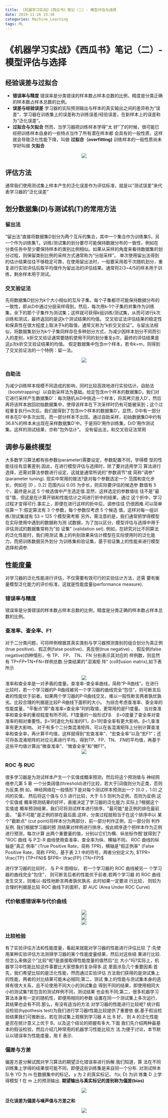 ```yaml
---
title: 《机器学习实战》《西瓜书》笔记（二）- 模型评估与选择
date: 2019-11-26 15:30
categories: Machine_Learning
tags: ML
---
```

# 《机器学习实战》《西瓜书》笔记（二）- 模型评估与选择
## 经验误差与过拟合
- **错误率与精度**
错误率是分类错误的样本数占样本总数的比例，精度是分类正确的样本数占样本总数的比例。
- **误差与经验误差**
学习器的实际预测输出与样本的真实输出之间的差异称为“误差”，学习器在训练集上的误差称为训练误差/经验误差，在新样本上的误差称为“泛化误差”。
- **过拟合与欠拟合**
然而，当学习器把训练样本学得"太 好"了的时候，很可能巳经把训练样本自身的一些特点当作了所有潜在样本都 会具有的一般性质，这样就会导致泛化性能下降，叫做 **过拟合（overfitting)**
训练样本的一般性质尚未学好叫做 **欠拟合**
<div align = center>
<img src= "https://img.vim-cn.com/30/0e0722ac9770db63a1185dd505a770f82ec37a.png">
</div>

## 评估方法
通常我们使用测试集上样本产生的泛化误差作为评估标准，就是以“测试误差”来代表学习器的“泛化误差”
## 划分数据集(D)与测试机(T)的常用方法
### 留出法
“留出法”直接将数据集D划分为两个互斥的集合，其中一个集合作为训练集S，另一个作为训练集T。训练/测试集的划分要尽可能保持数据分布的一致性，例如在分类任务中至少要保持样本的类别比例相似。如果从采样的角度来看待数据集的划分过程，则保留类别比例的采样方式通常称为“分层采样”。
单次使用留出法得到的估计结果往往不够稳定可靠，在使用留出法时，一般要采用若干次随机划分，重复进行实验评估后取平均值作为留出法的评估结果。通常将2/3~4/5的样本用于训练，剩余样本用于测试。
### 交叉验证法
先将数据集D划分为k个大小相似的互斥子集，每个子集都尽可能保持数据分布的一致性，即从D中通过分层采样得到，然后，每次用k-1个子集的并集作为训练集，余下的那个子集作为测试集；这样就可获得k组训练/测试集，从而可进行k次训练和测试，最终返回的是这k个测试结果的均值。
交叉验证法评估结果的稳定性和保真性在很大程度上取决于k的取值，通常又称为“k折交叉验证”。与留出法相似，将数据集划分为k个子集同样存在多种划分方式，为减少因样本划分不同而引入的差别，k折交叉验证通常要随机使用不同的划分重复p次，最终的评估结果是这p次k折交叉验证结果的均值。
假定数据集中包含m个样本，若令k=m，则得到了交叉验证法的一个特例：留一法。
<div align = center>
<img src = "https://img.vim-cn.com/a3/a25652e1f7a9e0ef4038c3fbf67f4d31bc04be.png">
</div>

### 自助法
为减少训练样本规模不同造成的影响，同时比较高效地进行实验估计。自助法（bootstrapping）以自助采样法为基础。给定包含m个样本的数据集D，我们对它进行采样产生数据集D’：每次随机从D中挑选一个样本，将其拷贝放入D’，然后再将该样本放回初始数据集中，使得该样本在下次采样时仍有可能被采到；这个过程重复执行m次后，我们就得到了包含m个样本的数据集D’。显然，D中有一部分样本在D’中多次出现，而一部分样本不出现。通过自助采样，初始数据集D中约有36.8%的样本未出现在采样数据集D’中。于是将D’用作训练集，D/D’用作测试集。这样的测试结果，亦称“包外估计”。
没有留出法，和交叉验证法常用

## 调参与最终模型
大多数学习算法都有些参数(parameter)需要设定，参数配置不同，学得模 型的性能往往有显著差别.因此，在进行模型评估与选择时，除了要对适用学习 算法进行选择，还需对算法参数进行设定，这就是通常所说的"参数调节"或 简称"调参" (parameter tuning).
现实中常用的做法?是对每个参数选定一个 范围和变化步长，例如在 [0 ，0.2] 范围内以 0.05 为步长，则实际要评估的候选参 数值有 5 个，最终是从这 5 个候选值中产生选定值.显然，这样选定的参数值往 往不是"最佳"值，但这是在计算开销和性能估计之间进行折中的结果，通过 这个折中，学习过程才变得可行.事实上，即便在进行这样的折中后，调参往往 仍很困难.可以简单估算一下:假定算法有 3 个参数，每个参数仅考虑 5 个候选 值，这样对每一组训练/测试集就有 53 = 125 个模型需考察
另外，需注意的是，我们通常把学得模型在实际使用中遇到的数据称为测 试数据，为了加以区分，模型评估与选择中用于评估测试的数据集常称为"验 证集" (validation set). 例如，在研究对比不同算法的泛化性能时，我们用测试 集上的判别效果来估计模型在实际使用时的泛化能力，而把训练数据另外划分 为训练集和验证集，基于验证集上的性能来进行模型选择和调参.

## 性能度量
对学习器的泛化性能进行评估，不仅需要有效可行的实验估计方法，还需 要有衡量模型泛化能力的评价标准，这就是性能度量(performance measure).
### 错误率与精度
错误率是分类错误的样本数占样本总数的比例，精度是分类正确的样本数占样本总数的比例。
### 查准率、查全率、F1
对于二分类问题，可将样例根据其真实类别与学习器预测类别的组合划分为真正例(true positive)、假正例(false positive)、真反倒(true negative) 、 假反例(false negative)四种情形，令 TP、 FP、 TN、 FN 分别表示其对应的 样例数，则显然有 TP+FP+TN+FN=样例总数.分类结果的"泪淆矩 阵" (co时usion matrix),如下表所示
<div align = center>
<img src = "https://img.vim-cn.com/42/14fe59f1eb909caaeb22588f2f4594c29c6682.png">
</div>
准率和查全率是一对矛盾的度量。查准率-查全率曲线，简称“P-R曲线”。在进行比较时，若一个学习器的P-R曲线被另一个学习器的曲线完全“包住”，则可断言后者的性能优于前者。如果两个学习器的P-R曲线交叉，难以一般性断言两者孰优孰劣。比较合理的判据是比较P-R曲线下面积的大小。
为综合考虑查准率、查全率的性能度量，“平衡点”即“查准率=查全率”时的取值，更常用的是F1度量。
当对查准率和查全率的重视程度有所不同，F1度量的一般形式Fβ.　β>0度量了查全率对查准率的相对重要性。β=1时退化为标准的F1，β>1时查全率有更大影响，β<1,查准率有更大影响。
对于有多个二分类混淆矩阵，可以在各混淆矩阵上分别计算查准率和查全率，再计算平均值，这样就得到“宏查准率”、“宏查全率”以及“宏F1”；还可将各混淆矩阵的对应元素进行平均，得到TP、FP、TN、 FN的平均值，再基于这些平均值计算出“微查准率”、“微查全率”和“微F1”。
<div align = center>
<img src = "https://img.vim-cn.com/4e/de127ae4820dca223d54d1e8cf1fb9eab42d37.png">
</div>

### ROC 与 RUC
很多学习器是为测试样本产生一个实值或概率预测，然后将这个预测值与 神经网络参几第 5 章
一个分类阔值(threshold)进行比较，若大于|词值则分为正类，否则为反类.例 如，神经网络在一般情形下是对每个测试样本预测出一个 [0.0 ，1.0] 之间的实值， 然后将这个值与 0.5 进行比较，大于 0.5 则判为正例，否则为反例.这个实值或 概率预测结果的好坏，直接决定了学习器的泛化能力.实际上?根据这个实值或 概率预测结果，我们可将测试样本进行排序，"最可能"是正例的排在最前面， "最不可能"是正例的排在最后面.这样，分类过程就相当于在这个排序中以 某个"截断点" (cut point)将样本分为两部分，前一部分判作正例，后一部分则 判作反例.
我们根据学习器的预 测结果对样例进行排序，按此顺序逐个把样本作为正例进行预测，每次计算 出两个重要量的值，分别以它们为横、纵坐标作图'就得到了 "ROC 曲线 与 P卫-R 曲线使用查准率、查全率为纵、横轴不同， ROC 曲线的纵轴是"真正 例率" (True Positive Rate，简称 TPR)，横轴是"假正例率" (False Positive Rate，简称 FPR)，基于表 2.1 中的符号，两者分别定义为,
$TPR= \frac{TP} {TP+FN}$
$FPR= \frac{FP} {TN+FP}$

进行学习器的比较时， 与 P-R 图相似， 若一个学习器的 ROC 曲线被另一
个学习器的曲线完全"包住"， 则可断言后者的性能优于前者;若两个学习器 的 ROC 曲线发生交叉，则难以-般性地断言两者孰优孰劣. 此时如果一定要进 行比较， 则较为合理的判据是比较 ROC 曲线下的面积，即 AUC (Area Under ROC Curve)
### 代价敏感错误率与代价曲线
<div align = center>
<img src = "https://img.vim-cn.com/a7/92725fd772dbf66d9a108906ca5154fa42081a.png">
</div>
<div align = center>
<img src = "https://img.vim-cn.com/1b/655c2c88f7541eaef782c9fc1b2611c6174fc8.png">
</div>
<div align = center>
<img src = "https://img.vim-cn.com/08/4616ba375fc1fdf425257fe78da623dd23ce4d.png">
</div>

### 比较检验
有了实验评估方法和性能度量，看起来就能对学习器的性能进行评估比较 了:先使用某种实验评估方法测得学习器的某个性能度量结果，然后对这些结 果进行比较.但怎么来做这个"比较"呢?是直接取得性能度量的值然后"比 大小"吗?实际上，机器学习中性能比较这件事要比大家想象的复杂得多.这 里面涉及几个重要因素:首先，我们希望比较的是泛化性能，然而通过实验评估 方法我们获得的是测试集上的性能，两者的对比结果可能未必相同;第二，测试 集上的性能与测试集本身的选择有很大关系，且不论使用不同大小的测试集会 得到不同的结果，即使用相同大小的测试集?若包含的测试样例不同，测试结果 也会有不同;第二，很多机器学习算法本身有一定的随机性，即便用相同的参数 设置在同一个测试集上多次运行，其结果也会有不同.那么，有没有适当的方法 对学习器的性能进行比较呢? 统计假设检验(hypothesis test)为我们进行学习器t性能比较提供了重要依 据.基于假设检验结果我们可推断出，若在测试集上观察到学习器 A 比 B 好， 则 A 的泛化性能是否在统计意义上优于 B，以及这个结论的把握有多大.下面 我们先介绍两种最基本的假设检验，然后介绍几种常用的机器学习性能比较方 法.为便于讨论，本节默认以错误率为性能度量，用 E 表示.
### 偏差与方差
偏差方差分解试图对学习算法的期望泛化错误率进行拆解.我们知道，算 法在不同训练集上学得的结果很可能不同，即便这些训练集是来自同一个分布. 对测试样本队令 YD 为 m 在数据集中的标记， y 为 2 的真实标记， f(x; D) 为训 练集 D 上学得模型 f 在 m 上的预测输出.
**期望输出与真实标记的差别称为偏差(bias)**
<div align = center>
<img src = "https://img.vim-cn.com/11/682d2fceff5b7f82736f9d08f3646f50cc1fe3.png">
</div>

**泛化误差为偏差与噪声值与方差之和**
<div align = center>
<img src = "https://img.vim-cn.com/5e/aa3982956888fcbd37ef36f06d6cde0e0c4b36.png">
</div>